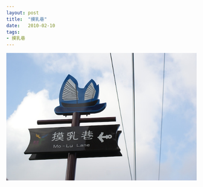```yaml
---
layout: post
title:  "摸乳巷"
date:   2010-02-10
tags:
- 摸乳巷
---
```

![摸乳巷](/media/2010-02-10-摸乳巷.jpeg)